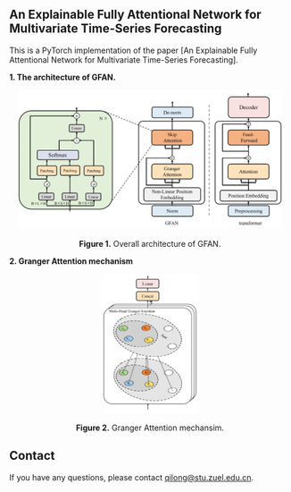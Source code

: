 ## An Explainable Fully Attentional Network for Multivariate Time-Series Forecasting

This is a PyTorch implementation of the paper [An Explainable Fully Attentional Network for Multivariate Time-Series Forecasting].

**1. The architecture of GFAN.**

<p align="center">
<img src=".\pic\framework.png" height = "250" alt="" align=center />
<br><br>
<b>Figure 1.</b> Overall architecture of GFAN.
</p>

**2. Granger Attention mechanism**

<p align="center">
<img src=".\pic\Granger_Attention.png" height = "250" alt="" align=center />
<br><br>
<b>Figure 2.</b> Granger Attention mechansim.
</p>

## Contact
If you have any questions, please contact [qilong@stu.zuel.edu.cn](202021080121@stu.zuel.edu.cn).

